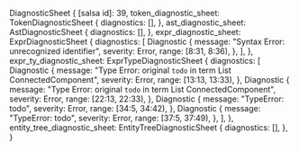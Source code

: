 DiagnosticSheet {
    [salsa id]: 39,
    token_diagnostic_sheet: TokenDiagnosticSheet {
        diagnostics: [],
    },
    ast_diagnostic_sheet: AstDiagnosticSheet {
        diagnostics: [],
    },
    expr_diagnostic_sheet: ExprDiagnosticSheet {
        diagnostics: [
            Diagnostic {
                message: "Syntax Error: unrecognized identifier",
                severity: Error,
                range: [8:31, 8:36),
            },
        ],
    },
    expr_ty_diagnostic_sheet: ExprTypeDiagnosticSheet {
        diagnostics: [
            Diagnostic {
                message: "Type Error: original `todo` in term List ConnectedComponent",
                severity: Error,
                range: [13:13, 13:33),
            },
            Diagnostic {
                message: "Type Error: original `todo` in term List ConnectedComponent",
                severity: Error,
                range: [22:13, 22:33),
            },
            Diagnostic {
                message: "TypeError: todo",
                severity: Error,
                range: [34:5, 34:42),
            },
            Diagnostic {
                message: "TypeError: todo",
                severity: Error,
                range: [37:5, 37:49),
            },
        ],
    },
    entity_tree_diagnostic_sheet: EntityTreeDiagnosticSheet {
        diagnostics: [],
    },
}